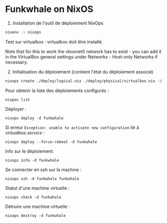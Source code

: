 # Funkwhale on NixOS

1. Installation de l'outil de déploiement NixOps

```bash
nixenv -i nixops
```

Test sur virtualbox : virtualbox doit être installé. 

Note that for this to work the vboxnet0 network has to exist - you can add it in the VirtualBox general settings under Networks - Host-only Networks if necessary.

2. Initialisation du déploiement (contient l'état du déploiement associé)

```bash
nixops create ./deploy/logical.nix ./deploy/physical/virtualbox.nix -d funkwhale
```

Pour obtenir la liste des déploiements configurés :
```
nixpos list
```

Déployer :
```
nixops deploy -d funkwhale
```

Si erreur `Exception: unable to activate new configuration` lié à _virtualbox.service_ : 

```
nixops deploy --force-reboot -d funkwhale
```

Info sur le déploiement:
```
nixops info -d funkwhale
```

Se connecter en ssh sur la machine :
```
nixops ssh -d funkwhale funkwhale
```

Statut d'une machine virtuelle :
```
nixops check -d funkwhale
```

Détruire une machine virtuelle :
```
nixops destroy -d funkwhale
```

